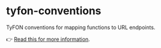 # tyfon-conventions
TyFON conventions for mapping functions to URL endpoints.

👉 [Read this for more information](https://loreanvictor.github.io/tyfon/conventions).

